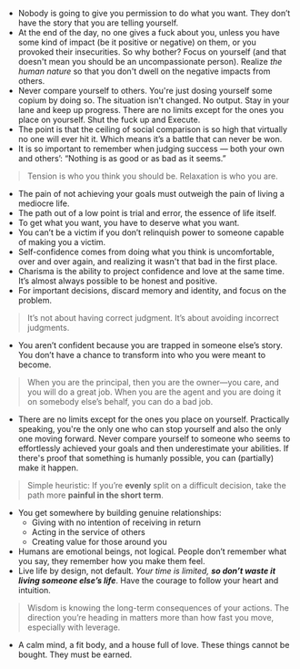- Nobody is going to give you permission to do what you want. They don’t have the story that you are telling yourself.
- At the end of the day, no one gives a fuck about you, unless you have some kind of impact (be it positive or negative) on them, or you provoked their insecurities. So why bother? Focus on yourself (and that doesn't mean you should be an uncompassionate person). Realize *the human nature* so that you don't dwell on the negative impacts from others.
- Never compare yourself to others. You're just dosing yourself some copium by doing so. The situation isn't changed. No output. Stay in your lane and keep up progress. There are no limits except for the ones you place on yourself. Shut the fuck up and Execute.
- The point is that the ceiling of social comparison is so high that virtually no one will ever hit it. Which means it’s a battle that can never be won.
- It is so important to remember when judging success — both your own and others’: “Nothing is as good or as bad as it seems.”
> Tension is who you think you should be. Relaxation is who you are.
- The pain of not achieving your goals must outweigh the pain of living a mediocre life.
- The path out of a low point is trial and error, the essence of life itself.
- To get what you want, you have to deserve what you want.
- You can’t be a victim if you don’t relinquish power to someone capable of making you a victim.
- Self-confidence comes from doing what you think is uncomfortable, over and over again, and realizing it wasn't that bad in the first place.
- Charisma is the ability to project confidence and love at the same time. It’s almost always possible to be honest and positive.
- For important decisions, discard memory and identity, and focus on the problem. 
> It’s not about having correct judgment. It’s about avoiding incorrect judgments.
- You aren’t confident because you are trapped in someone else’s story. You don’t have a chance to transform into who you were meant to become.
> When you are the principal, then you are the owner—you care, and you will do a great job. When you are the agent and you are doing it on somebody else’s behalf, you can do a bad job.
- There are no limits except for the ones you place on yourself. Practically speaking, you're the only one who can stop yourself and also the only one moving forward. Never compare yourself to someone who seems to effortlessly achieved your goals and then underestimate your abilities. If there's proof that something is humanly possible, you can (partially) make it happen.  
> Simple heuristic: If you’re **evenly** split on a difficult decision, take the path more **painful in the short term**.
- You get somewhere by building genuine relationships:
	- Giving with no intention of receiving in return
	- Acting in the service of others
	- Creating value for those around you
- Humans are emotional beings, not logical. People don’t remember what you say, they remember how you make them feel.
- Live life by design, not default. _Your time is limited,_ **_so don’t waste it living someone else’s life_**. Have the courage to follow your heart and intuition.
> Wisdom is knowing the long-term consequences of your actions. The direction you’re heading in matters more than how fast you move, especially with leverage.
- A calm mind, a fit body, and a house full of love. These things cannot be bought. They must be earned.